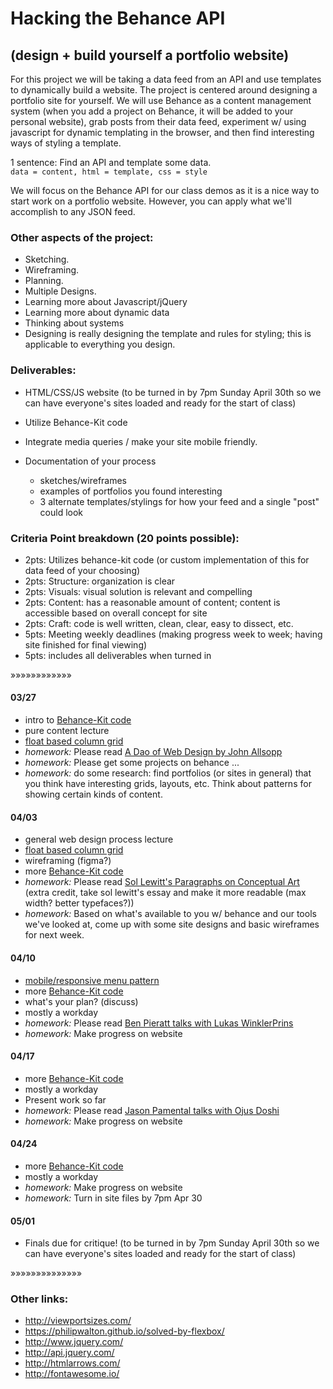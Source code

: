 # Hacking the Behance API

## (design + build yourself a portfolio website)

For this project we will be taking a data feed from an API and use templates to dynamically build a website. The project is centered around designing a portfolio site for yourself. We will use Behance as a content management system (when you add a project on Behance, it will be added to your personal website), grab posts from their data feed, experiment w/ using javascript for dynamic templating in the browser, and then find interesting ways of styling a template.

1 sentence: Find an API and template some data.<br>
`data = content, html = template, css = style`

We will focus on the Behance API for our class demos as it is a nice way to start work on a portfolio website. However, you can apply what we'll accomplish to any JSON feed.

### Other aspects of the project:

- Sketching.
- Wireframing.
- Planning.
- Multiple Designs.
- Learning more about Javascript/jQuery
- Learning more about dynamic data
- Thinking about systems
- Designing is really designing the template and rules for styling; this is applicable to everything you design.

### Deliverables:

- HTML/CSS/JS website (to be turned in by 7pm Sunday April 30th so we can have everyone's sites loaded and ready for the start of class)
- Utilize Behance-Kit code
- Integrate media queries / make your site mobile friendly.
- Documentation of your process

  - sketches/wireframes
  - examples of portfolios you found interesting
  - 3 alternate templates/stylings for how your feed and a single "post" could look

### Criteria Point breakdown (20 points possible):

- 2pts: Utilizes behance-kit code (or custom implementation of this for data feed of your choosing)
- 2pts: Structure: organization is clear
- 2pts: Visuals: visual solution is relevant and compelling
- 2pts: Content: has a reasonable amount of content; content is accessible based on overall concept for site
- 2pts: Craft: code is well written, clean, clear, easy to dissect, etc.
- 5pts: Meeting weekly deadlines (making progress week to week; having site finished for final viewing)
- 5pts: includes all deliverables when turned in

»»»»»»»»»»»»

#### 03/27

- intro to [Behance-Kit code](http://behance.ookb.co/)
- pure content lecture
- [float based column grid](http://codepen.io/bjornmeansbear/pen/eZrgve)
- _homework:_ Please read [A Dao of Web Design by John Allsopp](https://alistapart.com/article/dao)
- _homework:_ Please get some projects on behance ...
- _homework:_ do some research: find portfolios (or sites in general) that you think have interesting grids, layouts, etc. Think about patterns for showing certain kinds of content.

#### 04/03

- general web design process lecture
- [float based column grid](http://codepen.io/bjornmeansbear/pen/eZrgve)
- wireframing (figma?)
- more [Behance-Kit code](https://github.com/OOKB/behance-demo)
- _homework:_ Please read [Sol Lewitt's Paragraphs on Conceptual Art](http://emerald.tufts.edu/programs/mma/fah188/sol_lewitt/paragraphs%20on%20conceptual%20art.htm) (extra credit, take sol lewitt's essay and make it more readable (max width? better typefaces?))
- _homework:_ Based on what's available to you w/ behance and our tools we've looked at, come up with some site designs and basic wireframes for next week.

#### 04/10

- [mobile/responsive menu pattern](http://codepen.io/bjornmeansbear/pen/EjbRde)
- more [Behance-Kit code](https://github.com/OOKB/behance-demo)
- what's your plan? (discuss)
- mostly a workday
- _homework:_ Please read [Ben Pieratt talks with Lukas WinklerPrins](http://htmloutput.risd.gd/interview-pieratt/)
- _homework:_ Make progress on website

#### 04/17

- more [Behance-Kit code](https://github.com/OOKB/behance-demo)
- mostly a workday
- Present work so far
- _homework:_ Please read [Jason Pamental talks with Ojus Doshi](http://htmloutput.risd.gd/interview-pamental/)
- _homework:_ Make progress on website

#### 04/24

- more [Behance-Kit code](https://github.com/OOKB/behance-demo)
- mostly a workday
- _homework:_ Make progress on website
- _homework:_ Turn in site files by 7pm Apr 30

#### 05/01

- Finals due for critique! (to be turned in by 7pm Sunday April 30th so we can have everyone's sites loaded and ready for the start of class)

»»»»»»»»»»»»»»

### Other links:

- <http://viewportsizes.com/>
- <https://philipwalton.github.io/solved-by-flexbox/>
- <http://www.jquery.com/>
- <http://api.jquery.com/>
- <http://htmlarrows.com/>
- <http://fontawesome.io/>
